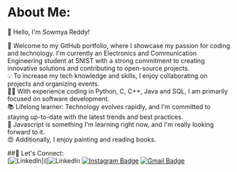 # About Me: 
👋 Hello, I'm Sowmya Reddy!

🚀 Welcome to my GitHub portfolio, where I showcase my passion for coding and technology. I'm currently an Electronics and Communication Engineering student at SNIST with a strong commitment to creating innovative solutions and contributing to open-source projects.<br>
💡 To increase my tech knowledge and skills, I enjoy collaborating on projects and organizing events.<br>
👩‍💻 With experience coding in Python, C, C++, Java and SQL, I am primarily focused on software development.<br>
📚 Lifelong learner: Technology evolves rapidly, and I'm committed to staying up-to-date with the latest trends and best practices.<br>
🌟 Javascript is something I'm learning right now, and I'm really looking forward to it.<br>
😍 Additionally, I enjoy painting and reading books.<br>

##🔗 Let's Connect:<br>
[![LinkedIn](https://img.shields.io/badge/LinkedIn-%230077B5.svg?logo=linkedin&logoColor=white)]([![LinkedIn](www.linkedin.com/in/mandapuram-sowmya-reddy)
[![Instagram Badge](https://img.shields.io/badge/-Instagram-purple?style=flat-square&logo=instagram&logoColor=white&link=https://instagram.com/kinshukgoel4/)](https://www.instagram.com/s12.81_/)
[![Gmail Badge](https://img.shields.io/badge/-MailID-c14438?style=flat-square&logo=Gmail&logoColor=white&link=mailto:kinshukgoel4@gmail.com)](mailto:sowmyareddy0812@gmail.com)








